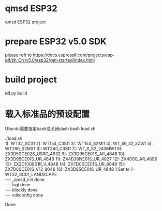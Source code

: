 # qmsd ESP32

qmsd ESP32 project

# prepare ESP32 v5.0 SDK
please refr to https://docs.espressif.com/projects/esp-idf/zh_CN/v5.0/esp32/get-started/index.html

# build project

idf.py build

# 载入标准品的预设配置
Ubuntu需要指定bash或关闭dash
bash load.sh

./load.sh  
1): WT32_SC01
2): WT154_C3SI1
3): WT154_S2MI1
4): WT_86_32_3ZW1
5): WT280_S2MX1
6): WT240_C3SI1
7): WT_0_S2_240MW1
8): ZX3D50CE02S_USRC_4832
9): ZX3D95CE01S_AR_4848
10): ZX3D95CE01S_UR_4848
11): ZX4D30NE01S_UR_4827
12): ZX4D60_AR_4896
13): ZX2D10GE01R_V_4848
14): ZX7D00CE01S_UR_8048
15): ZX7D00CE01S_V12_8048
16): ZX3D95CE01S_UR_4848
1
Set to 1-WT32_SC01_LANDSCAPE  
--- _qmsd_init done  
--- lvgl done  
--- blockly done  
--- sdkconfig done  
  
Done  
